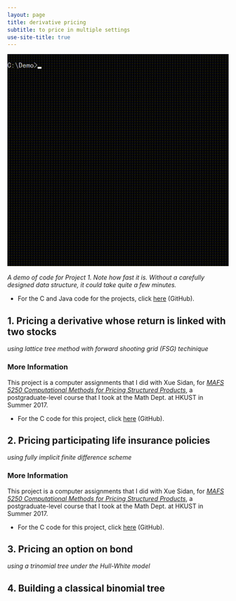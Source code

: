 ```yaml
---
layout: page
title: derivative pricing
subtitle: to price in multiple settings
use-site-title: true
---
```


![demo](demo.gif)

*A demo of code for Project 1. Note how fast it is. Without a carefully designed data structure, it could take quite a few minutes.*

- For the C and Java code for the projects, click [here](https://github.com/imfl/derivative-pricing) (GitHub).

## 1. Pricing a derivative whose return is linked with two stocks

*using lattice tree method with forward shooting grid (FSG) techinique*

### More Information 

This project is a computer assignments that I did with Xue Sidan, for [*MAFS 5250 Computational Methods for Pricing Structured Products*](https://www.math.ust.hk/~maykwok/MAFS5250.htm), a postgraduate-level course that I took at the Math Dept. at HKUST in Summer 2017.

- For the C code for this project, click [here](https://github.com/imfl/derivative-pricing) (GitHub).

## 2. Pricing participating life insurance policies

*using fully implicit finite difference scheme*

### More Information 

This project is a computer assignments that I did with Xue Sidan, for [*MAFS 5250 Computational Methods for Pricing Structured Products*](https://www.math.ust.hk/~maykwok/MAFS5250.htm), a postgraduate-level course that I took at the Math Dept. at HKUST in Summer 2017.

- For the C code for this project, click [here](https://github.com/imfl/derivative-pricing) (GitHub).

## 3. Pricing an option on bond

*using a trinomial tree under the Hull-White model*

## 4. Building a classical binomial tree

